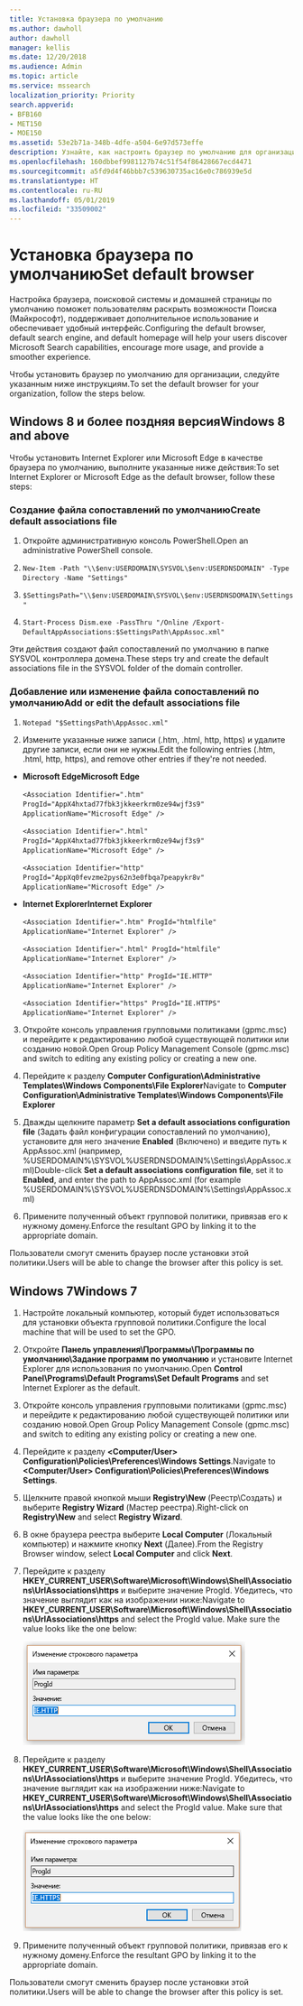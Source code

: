 ```yaml
---
title: Установка браузера по умолчанию
ms.author: dawholl
author: dawholl
manager: kellis
ms.date: 12/20/2018
ms.audience: Admin
ms.topic: article
ms.service: mssearch
localization_priority: Priority
search.appverid:
- BFB160
- MET150
- MOE150
ms.assetid: 53e2b71a-348b-4dfe-a504-6e97d573effe
description: Узнайте, как настроить браузер по умолчанию для организации при использовании Поиска (Майкрософт).
ms.openlocfilehash: 160dbbef9981127b74c51f54f86428667ecd4471
ms.sourcegitcommit: a5fd9d4f46bbb7c539630735ac16e0c786939e5d
ms.translationtype: HT
ms.contentlocale: ru-RU
ms.lasthandoff: 05/01/2019
ms.locfileid: "33509002"
---
```

# <a name="set-default-browser"></a><span data-ttu-id="f8d10-103">Установка браузера по умолчанию</span><span class="sxs-lookup"><span data-stu-id="f8d10-103">Set default browser</span></span>

<span data-ttu-id="f8d10-104">Настройка браузера, поисковой системы и домашней страницы по умолчанию поможет пользователям раскрыть возможности Поиска (Майкрософт), поддерживает дополнительное использование и обеспечивает удобный интерфейс.</span><span class="sxs-lookup"><span data-stu-id="f8d10-104">Configuring the default browser, default search engine, and default homepage will help your users discover Microsoft Search capabilities, encourage more usage, and provide a smoother experience.</span></span>
  
<span data-ttu-id="f8d10-105">Чтобы установить браузер по умолчанию для организации, следуйте указанным ниже инструкциям.</span><span class="sxs-lookup"><span data-stu-id="f8d10-105">To set the default browser for your organization, follow the steps below.</span></span>
  
## <a name="windows-8-and-above"></a><span data-ttu-id="f8d10-106">Windows 8 и более поздняя версия</span><span class="sxs-lookup"><span data-stu-id="f8d10-106">Windows 8 and above</span></span>

<span data-ttu-id="f8d10-107">Чтобы установить Internet Explorer или Microsoft Edge в качестве браузера по умолчанию, выполните указанные ниже действия:</span><span class="sxs-lookup"><span data-stu-id="f8d10-107">To set Internet Explorer or Microsoft Edge as the default browser, follow these steps:</span></span>
  
### <a name="create-default-associations-file"></a><span data-ttu-id="f8d10-108">Создание файла сопоставлений по умолчанию</span><span class="sxs-lookup"><span data-stu-id="f8d10-108">Create default associations file</span></span>

1. <span data-ttu-id="f8d10-109">Откройте административную консоль PowerShell.</span><span class="sxs-lookup"><span data-stu-id="f8d10-109">Open an administrative PowerShell console.</span></span>
    
2.  `New-Item -Path "\\$env:USERDOMAIN\SYSVOL\$env:USERDNSDOMAIN" -Type Directory -Name "Settings"`
    
3.  `$SettingsPath="\\$env:USERDOMAIN\SYSVOL\$env:USERDNSDOMAIN\Settings"`
    
4.  `Start-Process Dism.exe -PassThru "/Online /Export-DefaultAppAssociations:$SettingsPath\AppAssoc.xml"`
    
<span data-ttu-id="f8d10-110">Эти действия создают файл сопоставлений по умолчанию в папке SYSVOL контроллера домена.</span><span class="sxs-lookup"><span data-stu-id="f8d10-110">These steps try and create the default associations file in the SYSVOL folder of the domain controller.</span></span>
  
### <a name="add-or-edit-the-default-associations-file"></a><span data-ttu-id="f8d10-111">Добавление или изменение файла сопоставлений по умолчанию</span><span class="sxs-lookup"><span data-stu-id="f8d10-111">Add or edit the default associations file</span></span>

1. `Notepad "$SettingsPath\AppAssoc.xml"`
    
2. <span data-ttu-id="f8d10-112">Измените указанные ниже записи (.htm, .html, http, https) и удалите другие записи, если они не нужны.</span><span class="sxs-lookup"><span data-stu-id="f8d10-112">Edit the following entries (.htm, .html, http, https), and remove other entries if they're not needed.</span></span>
    
  - <span data-ttu-id="f8d10-113">**Microsoft Edge**</span><span class="sxs-lookup"><span data-stu-id="f8d10-113">**Microsoft Edge**</span></span>
    
     `<Association Identifier=".htm" ProgId="AppX4hxtad77fbk3jkkeerkrm0ze94wjf3s9" ApplicationName="Microsoft Edge" />`
  
     `<Association Identifier=".html" ProgId="AppX4hxtad77fbk3jkkeerkrm0ze94wjf3s9" ApplicationName="Microsoft Edge" />`
  
     `<Association Identifier="http" ProgId="AppXq0fevzme2pys62n3e0fbqa7peapykr8v" ApplicationName="Microsoft Edge" />`
    
  - <span data-ttu-id="f8d10-114">**Internet Explorer**</span><span class="sxs-lookup"><span data-stu-id="f8d10-114">**Internet Explorer**</span></span>
    
     `<Association Identifier=".htm" ProgId="htmlfile" ApplicationName="Internet Explorer" />`
  
     `<Association Identifier=".html" ProgId="htmlfile" ApplicationName="Internet Explorer" />`
  
     `<Association Identifier="http" ProgId="IE.HTTP" ApplicationName="Internet Explorer" />`
  
     `<Association Identifier="https" ProgId="IE.HTTPS" ApplicationName="Internet Explorer" />`
    
3. <span data-ttu-id="f8d10-115">Откройте консоль управления групповыми политиками (gpmc.msc) и перейдите к редактированию любой существующей политики или созданию новой.</span><span class="sxs-lookup"><span data-stu-id="f8d10-115">Open Group Policy Management Console (gpmc.msc) and switch to editing any existing policy or creating a new one.</span></span>
    
1. <span data-ttu-id="f8d10-116">Перейдите к разделу **Computer Configuration\Administrative Templates\Windows Components\File Explorer**</span><span class="sxs-lookup"><span data-stu-id="f8d10-116">Navigate to **Computer Configuration\Administrative Templates\Windows Components\File Explorer**</span></span>
    
2. <span data-ttu-id="f8d10-117">Дважды щелкните параметр **Set a default associations configuration file** (Задать файл конфигурации сопоставлений по умолчанию), установите для него значение **Enabled** (Включено) и введите путь к AppAssoc.xml (например, %USERDOMAIN%\SYSVOL\%USERDNSDOMAIN%\Settings\AppAssoc.xml)</span><span class="sxs-lookup"><span data-stu-id="f8d10-117">Double-click **Set a default associations configuration file**, set it to **Enabled**, and enter the path to AppAssoc.xml (for example %USERDOMAIN%\SYSVOL\%USERDNSDOMAIN%\Settings\AppAssoc.xml)</span></span>
    
4. <span data-ttu-id="f8d10-118">Примените полученный объект групповой политики, привязав его к нужному домену.</span><span class="sxs-lookup"><span data-stu-id="f8d10-118">Enforce the resultant GPO by linking it to the appropriate domain.</span></span>
    
<span data-ttu-id="f8d10-119">Пользователи смогут сменить браузер после установки этой политики.</span><span class="sxs-lookup"><span data-stu-id="f8d10-119">Users will be able to change the browser after this policy is set.</span></span>
  
## <a name="windows-7"></a><span data-ttu-id="f8d10-120">Windows 7</span><span class="sxs-lookup"><span data-stu-id="f8d10-120">Windows 7</span></span>

1. <span data-ttu-id="f8d10-121">Настройте локальный компьютер, который будет использоваться для установки объекта групповой политики.</span><span class="sxs-lookup"><span data-stu-id="f8d10-121">Configure the local machine that will be used to set the GPO.</span></span>
    
1. <span data-ttu-id="f8d10-122">Откройте **Панель управления\Программы\Программы по умолчанию\Задание программ по умолчанию** и установите Internet Explorer для использования по умолчанию.</span><span class="sxs-lookup"><span data-stu-id="f8d10-122">Open **Control Panel\Programs\Default Programs\Set Default Programs** and set Internet Explorer as the default.</span></span> 
    
2. <span data-ttu-id="f8d10-123">Откройте консоль управления групповыми политиками (gpmc.msc) и перейдите к редактированию любой существующей политики или созданию новой.</span><span class="sxs-lookup"><span data-stu-id="f8d10-123">Open Group Policy Management Console (gpmc.msc) and switch to editing any existing policy or creating a new one.</span></span>
    
1. <span data-ttu-id="f8d10-124">Перейдите к разделу **\<Computer/User\> Configuration\Policies\Preferences\Windows Settings**.</span><span class="sxs-lookup"><span data-stu-id="f8d10-124">Navigate to **\<Computer/User\> Configuration\Policies\Preferences\Windows Settings**.</span></span>
    
2. <span data-ttu-id="f8d10-125">Щелкните правой кнопкой мыши **Registry\New** (Реестр\Создать) и выберите **Registry Wizard** (Мастер реестра).</span><span class="sxs-lookup"><span data-stu-id="f8d10-125">Right-click on **Registry\New** and select **Registry Wizard**.</span></span>
    
3. <span data-ttu-id="f8d10-126">В окне браузера реестра выберите **Local Computer** (Локальный компьютер) и нажмите кнопку **Next** (Далее).</span><span class="sxs-lookup"><span data-stu-id="f8d10-126">From the Registry Browser window, select **Local Computer** and click **Next**.</span></span>
    
4. <span data-ttu-id="f8d10-p101">Перейдите к разделу **HKEY_CURRENT_USER\Software\Microsoft\Windows\Shell\Associations\UrlAssociations\https** и выберите значение ProgId. Убедитесь, что значение выглядит как на изображении ниже:</span><span class="sxs-lookup"><span data-stu-id="f8d10-p101">Navigate to **HKEY_CURRENT_USER\Software\Microsoft\Windows\Shell\Associations\UrlAssociations\https** and select the ProgId value. Make sure the value looks like the one below:</span></span> 
    
    ![Выбор значения ProgID при изменении строкового параметра](media/f6173dcc-b898-4967-8c40-4b0fe411a92b.png)
  
5. <span data-ttu-id="f8d10-p102">Перейдите к разделу **HKEY_CURRENT_USER\Software\Microsoft\Windows\Shell\Associations\UrlAssociations\https** и выберите значение ProgId. Убедитесь, что значение выглядит как на изображении ниже:</span><span class="sxs-lookup"><span data-stu-id="f8d10-p102">Navigate to **HKEY_CURRENT_USER\Software\Microsoft\Windows\Shell\Associations\UrlAssociations\https** and select the ProgId value. Make sure that the value looks like the one below:</span></span> 
    
    ![Выбор значения ProgID для HTTPS при изменении строкового параметра](media/3519e13b-4fe7-4d15-946c-82fd50fc49bb.png)
  
3. <span data-ttu-id="f8d10-133">Примените полученный объект групповой политики, привязав его к нужному домену.</span><span class="sxs-lookup"><span data-stu-id="f8d10-133">Enforce the resultant GPO by linking it to the appropriate domain.</span></span>
    
<span data-ttu-id="f8d10-134">Пользователи смогут сменить браузер после установки этой политики.</span><span class="sxs-lookup"><span data-stu-id="f8d10-134">Users will be able to change the browser after this policy is set.</span></span>